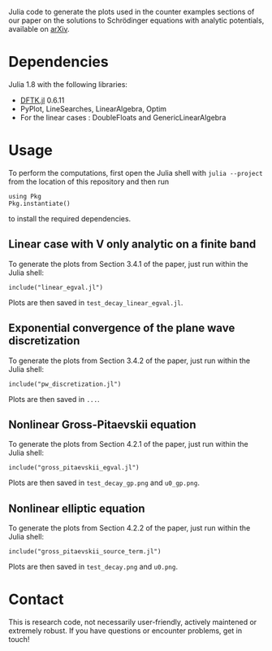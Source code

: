 Julia code to generate the plots used in the counter examples sections of our
paper on the solutions to Schrödinger equations with analytic potentials,
available on [arXiv](https://arxiv.org/abs/2206.04954).

# Dependencies
Julia 1.8 with the following libraries:
- [DFTK.jl](https://dftk.org) 0.6.11
- PyPlot, LineSearches, LinearAlgebra, Optim
- For the linear cases : DoubleFloats and GenericLinearAlgebra

# Usage
To perform the computations, first open the Julia shell with `julia --project`
from the location of this repository and then run
```
using Pkg
Pkg.instantiate()
```
to install the required dependencies.

## Linear case with V only analytic on a finite band
To generate the plots from Section 3.4.1 of the paper, just run within the Julia
shell:
```
include("linear_egval.jl")
```
Plots are then saved in `test_decay_linear_egval.jl`.

## Exponential convergence of the plane wave discretization
To generate the plots from Section 3.4.2 of the paper, just run within the Julia
shell:
```
include("pw_discretization.jl")
```
Plots are then saved in `...`.

## Nonlinear Gross-Pitaevskii equation
To generate the plots from Section 4.2.1 of the paper, just run within the Julia
shell:
```
include("gross_pitaevskii_egval.jl")
```
Plots are then saved in `test_decay_gp.png` and `u0_gp.png`.


## Nonlinear elliptic equation
To generate the plots from Section 4.2.2 of the paper, just run within the Julia
shell:
```
include("gross_pitaevskii_source_term.jl")
```
Plots are then saved in `test_decay.png` and `u0.png`.

# Contact
This is research code, not necessarily user-friendly, actively maintened or
extremely robust. If you have questions or encounter problems, get in touch!

